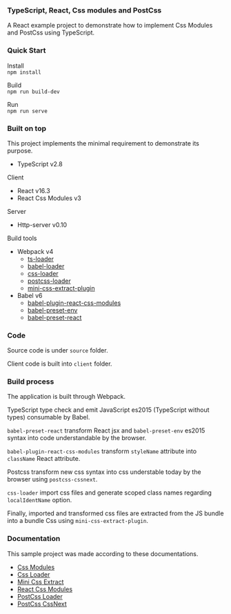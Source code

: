 ### TypeScript, React, Css modules and PostCss

A React example project to demonstrate how to implement Css Modules and PostCss using TypeScript.

### Quick Start

Install     
```npm install```

Build   
```npm run build-dev```

Run     
```npm run serve```

### Built on top

This project implements the minimal requirement to demonstrate its purpose.

- TypeScript v2.8

Client

- React v16.3
- React Css Modules v3

Server

- Http-server v0.10

Build tools

- Webpack v4
    - [ts-loader](https://github.com/TypeStrong/ts-loader)
    - [babel-loader](https://github.com/babel/babel-loader)
    - [css-loader](https://github.com/webpack-contrib/css-loader)
    - [postcss-loader](https://github.com/postcss/postcss-loader)
    - [mini-css-extract-plugin](https://github.com/webpack-contrib/mini-css-extract-plugin)
- Babel v6
    - [babel-plugin-react-css-modules](https://github.com/gajus/babel-plugin-react-css-modules)
    - [babel-preset-env](https://github.com/babel/babel/tree/master/packages/babel-preset-env)
    - [babel-preset-react](https://github.com/babel/babel/tree/master/packages/babel-preset-react)

### Code

Source code is under ```source``` folder.

Client code is built into ```client``` folder.

### Build process

The application is built through Webpack.

TypeScript type check and emit JavaScript es2015 (TypeScript without types) consumable by Babel.

```babel-preset-react``` transform React jsx and ```babel-preset-env``` es2015 syntax into code understandable by the browser.

```babel-plugin-react-css-modules``` transform ```styleName``` attribute into ```className``` React attribute.

Postcss transform new css syntax into css understable today by the browser using ```postcss-cssnext```.

```css-loader``` import css files and generate scoped class names regarding ```localIdentName``` option.

Finally, imported and transformed css files are extracted from the JS bundle into a bundle Css using ```mini-css-extract-plugin```.

### Documentation

This sample project was made according to these documentations.

- [Css Modules](https://github.com/css-modules/css-modules)
- [Css Loader](https://github.com/webpack-contrib/css-loader#css-loader)
- [Mini Css Extract](https://github.com/webpack-contrib/mini-css-extract-plugin#mini-css-extract-plugin)
- [React Css Modules](https://github.com/gajus/babel-plugin-react-css-modules#css-modules)
- [PostCss Loader](https://github.com/postcss/postcss-loader#postcss-loader)
- [PostCss CssNext](https://github.com/MoOx/postcss-cssnext#postcss-cssnext)